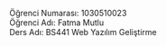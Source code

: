 Öğrenci Numarası: 1030510023
<br>
Öğrenci Adı: Fatma Mutlu
<br>
Ders Adı: BS441 Web Yazılım Geliştirme
